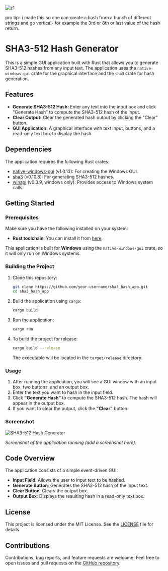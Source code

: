 

![z1](https://github.com/user-attachments/assets/332f7d5a-7c10-4aff-ba86-862376aa67fe)





pro tip- i made this so one can create a hash from a bunch of different strings and go vertical- for example the 3rd or 8th or last value of the hash return. 






# SHA3-512 Hash Generator

This is a simple GUI application built with Rust that allows you to generate SHA3-512 hashes from any input text. The application uses the `native-windows-gui` crate for the graphical interface and the `sha3` crate for hash generation.

## Features

- **Generate SHA3-512 Hash:** Enter any text into the input box and click "Generate Hash" to compute the SHA3-512 hash of the input.
- **Clear Output:** Clear the generated hash output by clicking the "Clear" button.
- **GUI Application:** A graphical interface with text input, buttons, and a read-only text box to display the hash.

## Dependencies

The application requires the following Rust crates:

- [native-windows-gui](https://crates.io/crates/native-windows-gui) (v1.0.13): For creating the Windows GUI.
- [sha3](https://crates.io/crates/sha3) (v0.10.8): For generating SHA3-512 hashes.
- [winapi](https://crates.io/crates/winapi) (v0.3.9, windows only): Provides access to Windows system calls.

## Getting Started

### Prerequisites

Make sure you have the following installed on your system:

- **Rust toolchain**: You can install it from [here](https://www.rust-lang.org/tools/install).

This application is built for **Windows** using the `native-windows-gui` crate, so it will only run on Windows systems.

### Building the Project

1. Clone this repository:

    ```bash
    git clone https://github.com/your-username/sha3_hash_app.git
    cd sha3_hash_app
    ```

2. Build the application using `cargo`:

    ```bash
    cargo build
    ```

3. Run the application:

    ```bash
    cargo run
    ```

4. To build the project for release:

    ```bash
    cargo build --release
    ```

   The executable will be located in the `target/release` directory.

### Usage

1. After running the application, you will see a GUI window with an input box, two buttons, and an output box.
2. Enter the text you want to hash in the input field.
3. Click **"Generate Hash"** to compute the SHA3-512 hash. The hash will appear in the output box.
4. If you want to clear the output, click the **"Clear"** button.

### Screenshot

![SHA3-512 Hash Generator](screenshot.png)

*Screenshot of the application running (add a screenshot here).*

## Code Overview

The application consists of a simple event-driven GUI:

- **Input Field**: Allows the user to input text to be hashed.
- **Generate Button**: Generates the SHA3-512 hash of the input text.
- **Clear Button**: Clears the output box.
- **Output Box**: Displays the resulting hash in a read-only text box.

## License

This project is licensed under the MIT License. See the [LICENSE](LICENSE) file for details.

## Contributions

Contributions, bug reports, and feature requests are welcome! Feel free to open issues and pull requests on the [GitHub repository](https://github.com/your-username/sha3_hash_app).

